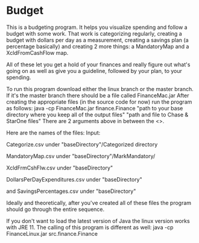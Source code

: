 # Budget
This is a budgeting program.  It helps you visualize spending and follow a budget with some work.
That work is categorizing regularly, creating a budget with dollars per day as a measurement, 
creating a savings plan (a percentage basically) and creating 2 more things: a MandatoryMap and a XcldFromCashFlow map.

All of these let you get a hold of your finances and really figure out what's going on as well as give you a guideline,
followed by your plan, to your spending.

To run this program download either the linux branch or the master branch.
If it's the master branch there should be a file called FinanceMac.jar
After creating the appropriate files (in the source code for now) run the program as follows:
java -cp FinanceMac.jar finance.Finance "path to your base directory where you keep all of the output files" "path and file to Chase & StarOne files"
There are 2 arguments above in between the <>.

Here are the names of the files:
Input:

Categorize.csv under "baseDirectory"/Categorized directory
  
MandatoryMap.csv under "baseDirectory"/MarkMandatory/
  
XcldFrmCshFlw.csv under "baseDirectory"
  
DollarsPerDayExpenditures.csv under "baseDirectory"
  
and
SavingsPercentages.csv under "baseDirectory"

Ideally and theoretically, after you've created all of these files the program should go through the 
entire sequence.

If you don't want to load the latest version of Java the linux version works with JRE 11.
The calling of this program is different as well:
java -cp FinanceLinux.jar src.finance.Finance <path a as above> <path b as above>
